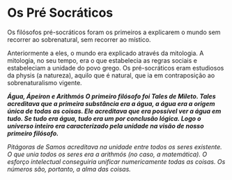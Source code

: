<h1 style= ''text - aline;center" >Os Pré Socráticos</h1>
<p>Os filósofos pré-socráticos foram os primeiros a explicarem o mundo sem recorrer ao sobrenatural, sem recorrer ao místico.<p> Anteriormente a eles, o mundo era explicado através da mitologia. A mitologia, no seu tempo, era o que estabelecia as regras sociais e estabeleciam a unidade do povo grego. Os pré-socráticos eram estudiosos da physis (a natureza), aquilo que é natural, que ia em contraposição ao sobrenaturalismo vigente.</p>

 
<p><em><strong>Água, Ápeiron e Arithmós
O primeiro filósofo foi Tales de Mileto. Tales acreditava que a primeira substância era a água, a água era a origem única de todas as coisas. Ele acreditava que era possível ver a água em tudo. Se tudo era água, tudo era um por conclusão lógica. Logo o universo inteiro era caracterizado pela unidade na visão de nosso primeiro filósofo.</strong><em><p>

<p>Pitágoras de Samos acreditava na unidade entre todos os seres existente. O que unia todos os seres era a arithmós (no caso, a matemática). O esforço intelectual conseguiria unificar numericamente todas as coisas. Os números são, portanto, a alma das coisas.</p>

